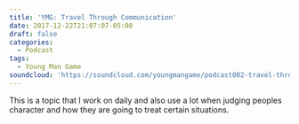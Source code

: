 ```yaml
---
title: 'YMG: Travel Through Communication'
date: 2017-12-22T21:07:07-05:00
draft: false
categories:
  - Podcast
tags:
  - Young Man Game
soundcloud: 'https://soundcloud.com/youngmangame/podcast002-travel-through-communication'
---
```

This is a topic that I work on daily and also use a lot when judging peoples character and how they are going to treat certain situations.
